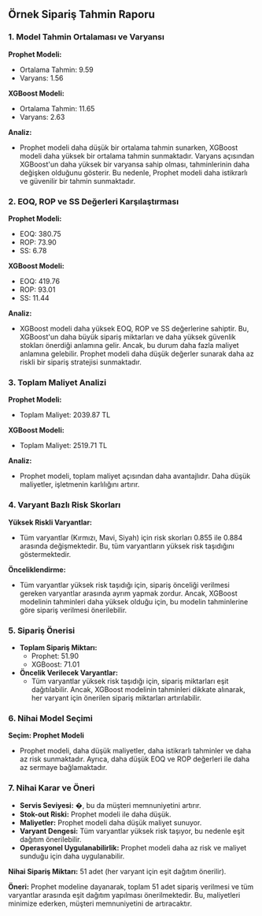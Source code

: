 
## Örnek Sipariş Tahmin Raporu

### 1. Model Tahmin Ortalaması ve Varyansı
**Prophet Modeli:**
- Ortalama Tahmin: 9.59
- Varyans: 1.56

**XGBoost Modeli:**
- Ortalama Tahmin: 11.65
- Varyans: 2.63

**Analiz:**
- Prophet modeli daha düşük bir ortalama tahmin sunarken, XGBoost modeli daha yüksek bir ortalama tahmin sunmaktadır. Varyans açısından XGBoost'un daha yüksek bir varyansa sahip olması, tahminlerinin daha değişken olduğunu gösterir. Bu nedenle, Prophet modeli daha istikrarlı ve güvenilir bir tahmin sunmaktadır.

### 2. EOQ, ROP ve SS Değerleri Karşılaştırması
**Prophet Modeli:**
- EOQ: 380.75
- ROP: 73.90
- SS: 6.78

**XGBoost Modeli:**
- EOQ: 419.76
- ROP: 93.01
- SS: 11.44

**Analiz:**
- XGBoost modeli daha yüksek EOQ, ROP ve SS değerlerine sahiptir. Bu, XGBoost'un daha büyük sipariş miktarları ve daha yüksek güvenlik stokları önerdiği anlamına gelir. Ancak, bu durum daha fazla maliyet anlamına gelebilir. Prophet modeli daha düşük değerler sunarak daha az riskli bir sipariş stratejisi sunmaktadır.

### 3. Toplam Maliyet Analizi
**Prophet Modeli:**
- Toplam Maliyet: 2039.87 TL

**XGBoost Modeli:**
- Toplam Maliyet: 2519.71 TL

**Analiz:**
- Prophet modeli, toplam maliyet açısından daha avantajlıdır. Daha düşük maliyetler, işletmenin karlılığını artırır.

### 4. Varyant Bazlı Risk Skorları
**Yüksek Riskli Varyantlar:**
- Tüm varyantlar (Kırmızı, Mavi, Siyah) için risk skorları 0.855 ile 0.884 arasında değişmektedir. Bu, tüm varyantların yüksek risk taşıdığını göstermektedir.

**Önceliklendirme:**
- Tüm varyantlar yüksek risk taşıdığı için, sipariş önceliği verilmesi gereken varyantlar arasında ayrım yapmak zordur. Ancak, XGBoost modelinin tahminleri daha yüksek olduğu için, bu modelin tahminlerine göre sipariş verilmesi önerilebilir.

### 5. Sipariş Önerisi
- **Toplam Sipariş Miktarı:** 
  - Prophet: 51.90
  - XGBoost: 71.01
- **Öncelik Verilecek Varyantlar:**
  - Tüm varyantlar yüksek risk taşıdığı için, sipariş miktarları eşit dağıtılabilir. Ancak, XGBoost modelinin tahminleri dikkate alınarak, her varyant için önerilen sipariş miktarları artırılabilir.

### 6. Nihai Model Seçimi
**Seçim: Prophet Modeli**
- Prophet modeli, daha düşük maliyetler, daha istikrarlı tahminler ve daha az risk sunmaktadır. Ayrıca, daha düşük EOQ ve ROP değerleri ile daha az sermaye bağlamaktadır.

### 7. Nihai Karar ve Öneri
- **Servis Seviyesi:** �, bu da müşteri memnuniyetini artırır.
- **Stok-out Riski:** Prophet modeli ile daha düşük.
- **Maliyetler:** Prophet modeli daha düşük maliyet sunuyor.
- **Varyant Dengesi:** Tüm varyantlar yüksek risk taşıyor, bu nedenle eşit dağıtım önerilebilir.
- **Operasyonel Uygulanabilirlik:** Prophet modeli daha az risk ve maliyet sunduğu için daha uygulanabilir.

**Nihai Sipariş Miktarı:** 51 adet (her varyant için eşit dağıtım önerilir).

**Öneri:** Prophet modeline dayanarak, toplam 51 adet sipariş verilmesi ve tüm varyantlar arasında eşit dağıtım yapılması önerilmektedir. Bu, maliyetleri minimize ederken, müşteri memnuniyetini de artıracaktır.